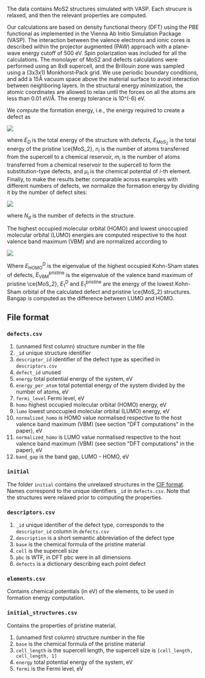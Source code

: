 The data contains MoS2 structures simulated with VASP. Each strucure is relaxed, and then the relevant properties are computed.

Our calculations are based on density functional theory (DFT) using the PBE functional as implemented in the Vienna Ab Initio Simulation Package (VASP). The interaction between the valence electrons and ionic cores is described within the projector augmented (PAW) approach with a plane‐wave energy cutoff of 500 eV. Spin polarization was included for all the calculations. The monolayer of MoS2 and defects calculations were performed using an 8x8
supercell, and the Brillouin zone was sampled using a (3x3x1) Monkhorst‐Pack grid. We use periodic boundary conditions, and add a 15Å vacuum space above the material surface to avoid interaction between neighboring layers. In the structural energy minimization, the atomic coordinates are allowed to relax until the forces on all the atoms are less than 0.01 eV/Å. The energy tolerance is 10^(-6) eV. 

We compute the formation energy, i.e., the energy required to create a defect as

<img src="https://render.githubusercontent.com/render/math?math=E_{f} = E_{D}-E_{\text{MoS}_2}+\sum_{i\in\{\text{Mo}, \text{S}\}}{n_i \mu_i}-\sum_{i\in\{\text{W}, \text{Se}\}}{m_i \mu_i}">
          
where $E_{D}$ is the total energy of the structure with defects, $E_{\text{MoS}_2}$ is the total energy of the pristine \ce{MoS_2}, $n_i$ is the number of atoms transferred from the supercell to a chemical reservoir, $m_i$ is the number of atoms transferred from a chemical reservoir to the supercell to form the substitution-type defects, and $\mu_i$ is the chemical potential of $i$-th element. Finally, to make the results better comparable across examples with different numbers of defects, we normalize the formation energy by dividing it by the number of defect sites:

<img src="https://render.githubusercontent.com/render/math?math=E'_{f} = E_f/N_d,">

where $N_d$ is the number of defects in the structure.

The highest occupied molecular orbital (HOMO) and lowest unoccupied molecular orbital (LUMO) energies are computed respective to the host valence band maximum (VBM) and are normalized according to 

<img src="https://render.githubusercontent.com/render/math?math=E_\text{HOMO} = E_\text{HOMO}^D-E_1^D-(E_\text{VBM}^\text{pristine}-E_1^\text{pristine})">

Where $E_\text{HOMO}^D$ is the eigenvalue of the highest occupied Kohn-Sham states of defects, $E_\text{VBM}^\text{pristine}$ is the eigenvalue of the valence band maximum of pristine \ce{MoS_2}, $E_1^D$ and $E_1^\text{pristine}$ are the energy of the lowest Kohn-Sham orbital of the calculated defect and pristine \ce{MoS_2} structures. Bangap is computed as the difference between LUMO and HOMO.


## File format
### `defects.csv`
1) (unnamed first column) structure number in the file
2) `_id` unique structure identifier
3) `descriptor_id` identifier of the defect type as specified in `descriptors.csv`
4) `defect_id` unused
5) `energy` total potential energy of the system, eV
6) `energy_per_atom` total potential energy of the system divided by the number of atoms, eV
7) `fermi_level` Fermi level, eV
8) `homo` highest occupied molecular orbital (HOMO) energy, eV
9) `lumo` lowest unoccupied molecular orbital (LUMO) energy, eV
10) `normalized_homo` is HOMO value normalised respective to the host valence band maximum (VBM) (see section "DFT computations" in the paper), eV
11) `normalized_homo` is LUMO value normalised respective to the host valence band maximum (VBM) (see section "DFT computations" in the paper), eV
12) `band_gap` is the band gap, LUMO - HOMO, eV
### `initial`
The folder `initial` contains the unrelaxed structures in the [CIF format](https://doi.org/10.1107%2FS010876739101067X). Names correspond to the unique identifiers `_id` in `defects.csv`. Note that the structures were relaxed prior to computing the properties.
### `descriptors.csv`
1) `_id` unique identifier of the defect type, corresponds to the `descriptor_id` column in `defects.csv`
2) `description` is a short semantic abbreviation of the defect type
3) `base` is the chemical formula of the pristine material
4) `cell` is the supercell size
5) `pbc` is WTF, in DFT pbc were in all dimensions
6) `defects` is a dictionary describing each point defect
### `elements.csv`
Contains chemical potentials (in eV) of the elements, to be used in formation energy computation.
### `initial_structures.csv`
Contains the properties of pristine material.
1) (unnamed first column) structure number in the file
2) `base` is the chemical formula of the pristine material
3) `cell_length` is the supercell length, the supercell size is `[cell_length, cell_length, 1]`
4) `energy` total potential energy of the system, eV
5) `fermi` is the Fermi level, eV
